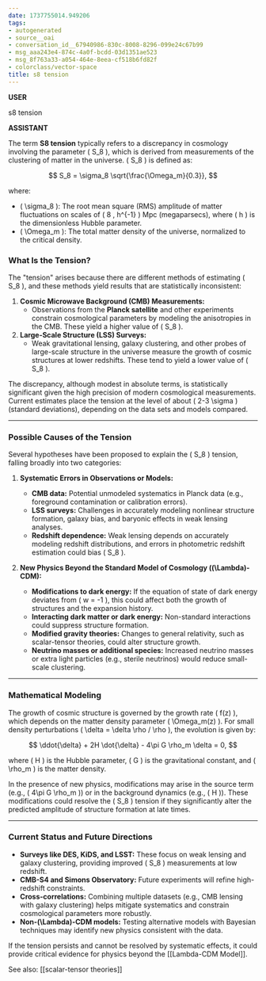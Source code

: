 ```yaml
---
date: 1737755014.949206
tags:
- autogenerated
- source__oai
- conversation_id__67940986-830c-8008-8296-099e24c67b99
- msg_aaa243e4-874c-4a0f-bcdd-03d1351ae523
- msg_8f763a33-a054-464e-8eea-cf518b6fd82f
- colorclass/vector-space
title: s8 tension
---
```


**USER**

s8 tension


**ASSISTANT**

The term **S8 tension** typically refers to a discrepancy in cosmology involving the parameter \( S_8 \), which is derived from measurements of the clustering of matter in the universe. \( S_8 \) is defined as:  

$$
S_8 = \sigma_8 \sqrt{\frac{\Omega_m}{0.3}},
$$

where:  
- \( \sigma_8 \): The root mean square (RMS) amplitude of matter fluctuations on scales of \( 8 \, h^{-1} \) Mpc (megaparsecs), where \( h \) is the dimensionless Hubble parameter.  
- \( \Omega_m \): The total matter density of the universe, normalized to the critical density.  

### What Is the Tension?
The "tension" arises because there are different methods of estimating \( S_8 \), and these methods yield results that are statistically inconsistent:  
1. **Cosmic Microwave Background (CMB) Measurements:**  
   - Observations from the **Planck satellite** and other experiments constrain cosmological parameters by modeling the anisotropies in the CMB. These yield a higher value of \( S_8 \).  
2. **Large-Scale Structure (LSS) Surveys:**  
   - Weak gravitational lensing, galaxy clustering, and other probes of large-scale structure in the universe measure the growth of cosmic structures at lower redshifts. These tend to yield a lower value of \( S_8 \).  

The discrepancy, although modest in absolute terms, is statistically significant given the high precision of modern cosmological measurements. Current estimates place the tension at the level of about \( 2-3 \sigma \) (standard deviations), depending on the data sets and models compared.  

---

### Possible Causes of the Tension
Several hypotheses have been proposed to explain the \( S_8 \) tension, falling broadly into two categories:  

1. **Systematic Errors in Observations or Models:**  
   - **CMB data:** Potential unmodeled systematics in Planck data (e.g., foreground contamination or calibration errors).  
   - **LSS surveys:** Challenges in accurately modeling nonlinear structure formation, galaxy bias, and baryonic effects in weak lensing analyses.  
   - **Redshift dependence:** Weak lensing depends on accurately modeling redshift distributions, and errors in photometric redshift estimation could bias \( S_8 \).  

2. **New Physics Beyond the Standard Model of Cosmology (\(\Lambda\)-CDM):**  
   - **Modifications to dark energy:** If the equation of state of dark energy deviates from \( w = -1 \), this could affect both the growth of structures and the expansion history.  
   - **Interacting dark matter or dark energy:** Non-standard interactions could suppress structure formation.  
   - **Modified gravity theories:** Changes to general relativity, such as scalar-tensor theories, could alter structure growth.  
   - **Neutrino masses or additional species:** Increased neutrino masses or extra light particles (e.g., sterile neutrinos) would reduce small-scale clustering.  

---

### Mathematical Modeling
The growth of cosmic structure is governed by the growth rate \( f(z) \), which depends on the matter density parameter \( \Omega_m(z) \). For small density perturbations \( \delta = \delta \rho / \rho \), the evolution is given by:  

$$
\ddot{\delta} + 2H \dot{\delta} - 4\pi G \rho_m \delta = 0,
$$

where \( H \) is the Hubble parameter, \( G \) is the gravitational constant, and \( \rho_m \) is the matter density.  

In the presence of new physics, modifications may arise in the source term (e.g., \( 4\pi G \rho_m \)) or in the background dynamics (e.g., \( H \)). These modifications could resolve the \( S_8 \) tension if they significantly alter the predicted amplitude of structure formation at late times.  

---

### Current Status and Future Directions
- **Surveys like DES, KiDS, and LSST:** These focus on weak lensing and galaxy clustering, providing improved \( S_8 \) measurements at low redshift.  
- **CMB-S4 and Simons Observatory:** Future experiments will refine high-redshift constraints.  
- **Cross-correlations:** Combining multiple datasets (e.g., CMB lensing with galaxy clustering) helps mitigate systematics and constrain cosmological parameters more robustly.  
- **Non-\(\Lambda\)-CDM models:** Testing alternative models with Bayesian techniques may identify new physics consistent with the data.  

If the tension persists and cannot be resolved by systematic effects, it could provide critical evidence for physics beyond the [[Lambda-CDM Model]].

See also: [[scalar-tensor theories]]